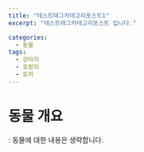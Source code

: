 ```yaml
---
title: "테스트태그카테고리포스트1"
excerpt: "테스트태그카테고리포스트 입니다."

categories: 
  - 동물
tags:
  - 강아지
  - 호랑이
  - 토끼
---
```


# 동물 개요
: 동물에 대한 내용은 생략합니다.
